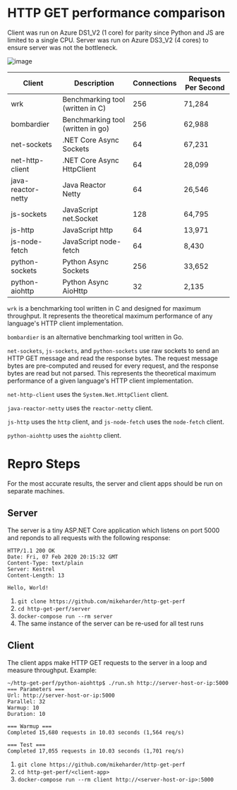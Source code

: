 # HTTP GET performance comparison

Client was run on Azure DS1_V2 (1 core) for parity since Python and JS are limited to a single CPU.  Server was run on Azure DS3_V2 (4 cores) to ensure server was not the bottleneck.

![image](https://user-images.githubusercontent.com/9459391/75201357-1c60de80-571d-11ea-8a29-a33f6eee1059.png)

| Client              | Description                       | Connections | Requests Per Second |
|---------------------|-----------------------------------|-------------|---------------------|
| wrk                 | Benchmarking tool (written in C)  | 256         | 71,284              |
| bombardier          | Benchmarking tool (written in go) | 256         | 62,988              |
| net-sockets         | .NET Core Async Sockets           | 64          | 67,231              |
| net-http-client     | .NET Core Async HttpClient        | 64          | 28,099              |
| java-reactor-netty  | Java Reactor Netty                | 64          | 26,546              |
| js-sockets          | JavaScript net.Socket             | 128         | 64,795              |
| js-http             | JavaScript http                   | 64          | 13,971              |
| js-node-fetch       | JavaScript node-fetch             | 64          | 8,430               |
| python-sockets      | Python Async Sockets              | 256         | 33,652              |
| python-aiohttp      | Python Async AioHttp              | 32          | 2,135               |

`wrk` is a benchmarking tool written in C and designed for maximum throughput.  It represents the theoretical maximum performance of any language's HTTP client implementation.

`bombardier` is an alternative benchmarking tool written in Go.

`net-sockets`, `js-sockets`, and `python-sockets` use raw sockets to send an HTTP GET message and read the response bytes.  The request message bytes are pre-computed and reused for every request, and the response bytes are read but not parsed.  This represents the theoretical maximum performance of a given language's HTTP client implementation.

`net-http-client` uses the `System.Net.HttpClient` client.

`java-reactor-netty` uses the `reactor-netty` client.

`js-http` uses the `http` client, and `js-node-fetch` uses the `node-fetch` client.

`python-aiohttp` uses the `aiohttp` client.

# Repro Steps

For the most accurate results, the server and client apps should be run on separate machines.

## Server
The server is a tiny ASP.NET Core application which listens on port 5000 and reponds to all requests with the following response:

```
HTTP/1.1 200 OK                                            
Date: Fri, 07 Feb 2020 20:15:32 GMT                        
Content-Type: text/plain                                   
Server: Kestrel                                            
Content-Length: 13                                         
                                                
Hello, World!
```

1. `git clone https://github.com/mikeharder/http-get-perf`
2. `cd http-get-perf/server`
3. `docker-compose run --rm server`
4. The same instance of the server can be re-used for all test runs

## Client
The client apps make HTTP GET requests to the server in a loop and measure throughput.  Example:

```
~/http-get-perf/python-aiohttp$ ./run.sh http://server-host-or-ip:5000
=== Parameters ===
Url: http://server-host-or-ip:5000
Parallel: 32
Warmup: 10
Duration: 10

=== Warmup ===
Completed 15,680 requests in 10.03 seconds (1,564 req/s)

=== Test ===
Completed 17,055 requests in 10.03 seconds (1,701 req/s)
```

1. `git clone https://github.com/mikeharder/http-get-perf`
2. `cd http-get-perf/<client-app>`
3. `docker-compose run --rm client http://<server-host-or-ip>:5000`
